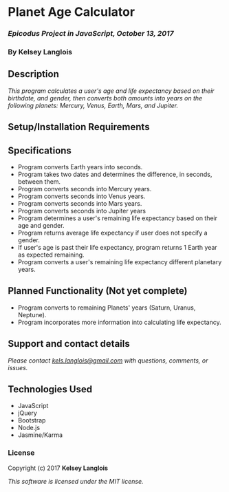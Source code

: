 # Planet Age Calculator

### _Epicodus Project in JavaScript, October 13, 2017_

### By Kelsey Langlois

## Description

_This program calculates a user's age and life expectancy based on their birthdate, and gender, then converts both amounts into years on the following planets: Mercury, Venus, Earth, Mars, and Jupiter._

## Setup/Installation Requirements


## Specifications

* Program converts Earth years into seconds.
* Program takes two dates and determines the difference, in seconds, between them.
* Program converts seconds into Mercury years.
* Program converts seconds into Venus years.
* Program converts seconds into Mars years.
* Program converts seconds into Jupiter years
* Program determines a user's remaining life expectancy based on their age and gender.
* Program returns average life expectancy if user does not specify a gender.
* If user's age is past their life expectancy, program returns 1 Earth year as expected remaining.
* Program converts a user's remaining life expectancy different planetary years.

## Planned Functionality (Not yet complete)

* Program converts to remaining Planets' years (Saturn, Uranus, Neptune).
* Program incorporates more information into calculating life expectancy.

## Support and contact details

_Please contact [kels.langlois@gmail.com](mailto:kels.langlois@gmail.com) with questions, comments, or issues._

## Technologies Used

* JavaScript
* jQuery
* Bootstrap
* Node.js
* Jasmine/Karma

### License

Copyright (c) 2017 **Kelsey Langlois**

*This software is licensed under the MIT license.*
